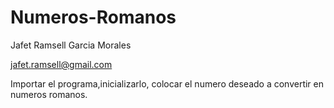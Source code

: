 # Numeros-Romanos
Jafet Ramsell Garcia Morales 


jafet.ramsell@gmail.com


Importar el programa,inicializarlo, colocar el numero deseado a convertir en numeros romanos.
